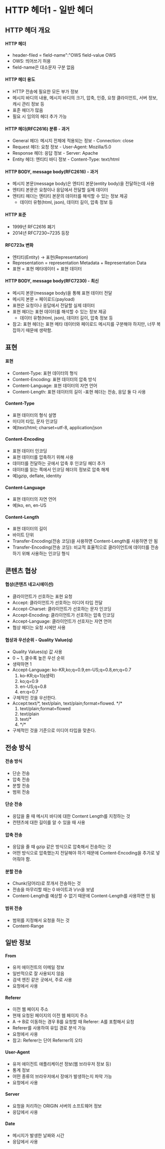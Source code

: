# HTTP 헤더1 - 일반 헤더

## HTTP 헤더 개요

#### HTTP 헤더

-   header-filed = field-name":"OWS field-value OWS
-   OWS: 띄어쓰기 허용
-   field-name은 대소문자 구분 없음

#### HTTP 헤더 용도

-   HTTP 전송에 필요한 모든 부가 정보
-   메시지 바디의 내용, 메시지 바디의 크기, 압축, 인증, 요청 클라이언트, 서버 정보, 캐시 관리 정보 등
-   표준 헤더가 많음
-   필요 시 임의의 헤더 추가 가능

#### HTTP 헤더(RFC2616) 분류 - 과거

-   General 헤더: 메시지 전체에 적용되는 정보 - Connection: close
-   Request 헤더: 요청 정보 - User-Agent: Mozilla/5.0
-   Response 헤더: 응답 정보 - Server: Apache
-   Entity 헤더: 엔티티 바디 정보 - Content-Type: text/html

#### HTTP BODY, message body(RFC2616) - 과거

-   메시지 본문(message body)은 엔티티 본문(entity body)을 전달하는데 사용
-   엔티티 본문은 요청이나 응답에서 전달할 실제 데이터
-   엔티티 헤더는 엔티티 본문의 데이터를 해석할 수 있는 정보 제공
    -   데이터 유형(html, json), 데이터 길이, 압축 정보 등

#### HTTP 표준

-   1999년 RFC2616 폐기
-   2014년 RFC7230~7235 등장

#### RFC723x 변화

-   엔티티(Entity) → 표현(Representation)
-   Representation = representation Metadata + Representation Data
-   표현 = 표현 메타데이터 + 표현 데이터

#### HTTP BODY, message body(RFC7230) - 최신

-   메시지 본문(message body)을 통해 표현 데이터 전달
-   메시지 본문 = 페이로드(payload)
-   표현은 요청이나 응답에서 전달할 실제 데이터
-   표현 헤더는 표현 데이터를 해석할 수 있는 정보 제공
    -   데이터 유형(html, json), 데이터 길이, 압축 정보 등
-   참고: 표현 헤더는 표현 메타 데이터와 페이로드 메시지를 구분해야 하지만, 너무 복잡하기 때문에 생략함.

## 표현

#### 표현

-   Content-Type: 표현 데이터의 형식
-   Content-Encoding: 표현 데이터의 압축 방식
-   Content-Language: 표현 데이터의 자연 언어
-   Content-Length: 표현 데이터의 길이 -표현 헤더는 전송, 응답 둘 다 사용

#### Content-Type

-   표현 데이터의 형식 설명
-   미디어 타입, 문자 인코딩
-   예)text/html; charset=utf-8, application/json

#### Content-Encoding

-   표현 데이터 인코딩
-   표현 데이터를 압축하기 위해 사용
-   데이터를 전달하는 곳에서 압축 후 인코딩 헤더 추가
-   데이터를 읽는 쪽에서 인코딩 헤더의 정보로 압축 해제
-   예)gzip, deflate, identity

#### Content-Language

-   표현 데이터의 자연 언어
-   예)ko, en, en-US

#### Content-Length

-   표현 데이터의 길이
-   바이트 단위
-   Transfer-Encoding(전송 코딩)을 사용하면 Content-Length를 사용하면 안 됨
    <br>
-   Transfer-Encoding(전송 코딩): 비교적 효율적으로 클라이언트에 데이터를 전송하기 위해 사용하는 인코딩 형식

## 콘텐츠 협상

#### 협상(콘텐츠 네고시에이션)

-   클라이언트가 선호하는 표현 요청
-   Accept: 클라이언트가 선호하는 미디어 타입 전달
-   Accept-Charset: 클라이언트가 선호하는 문자 인코딩
-   Accept-Encoding: 클라이언트가 선호하는 압축 인코딩
-   Accept-Language: 클라이언트가 선호자는 자연 언어
-   협상 헤더는 요청 시에만 사용

#### 협상과 우선순위 - Quality Value(q)

-   Quality Values(q) 값 사용
-   0 ~ 1, 클수록 높은 우선 순위
-   생략하면 1
-   Accept-Language: ko-KR,ko;q=0.9,en-US;q=0.8,en;q=0.7
    1. ko-KR;q=1(q생략)
    2. ko;q=0.9
    3. en-US;q=0.8
    4. en:q=0.7
-   구체적인 것을 우선한다.
-   Accept:text/\*, text/plain, text/plain;format=flowed. \*/\*
    1. text/plain;format=flowed
    2. text/plain
    3. text/\*
    4. \*/\*
-   구체적인 것을 기준으로 미디어 타입을 맞춘다.

## 전송 방식

#### 전송 방식

-   단순 전송
-   압축 전송
-   분할 전송
-   범위 전송

#### 단순 전송

-   응답을 줄 때 메시지 바디에 대한 Content Length를 지정하는 것
-   컨텐츠에 대한 길이를 알 수 있을 때 사용

#### 압축 전송

-   응답을 줄 때 gzip 같은 방식으로 압축해서 전송하는 것
-   어떤 방식으로 압축했는지 전달해야 하기 때문에 Content-Encoding을 추가로 넣어줘야 함.

#### 분할 전송

-   Chunk(덩어리)로 쪼개서 전송하는 것
-   전송을 마무리할 때는 0 바이트과 \r\n을 보냄
-   Content-Length를 예상할 수 없기 때문에 Content-Length를 사용하면 안 됨

#### 범위 전송

-   범위를 지정해서 요청을 하는 것
-   Content-Range

## 일반 정보

#### From

-   유저 에이전트의 이메일 정보
-   일반적으로 잘 사용되지 않음
-   검색 엔진 같은 곳에서, 주로 사용
-   요청에서 사용

#### Referer

-   이전 웹 페이지 주소
-   현재 요청된 페이지의 이전 웹 페이지 주소
-   A → B로 이동하는 경우 B를 요청할 때 Referer: A를 포함해서 요청
-   Referer를 사용하여 유입 경로 분석 가능
-   요청에서 사용
-   참고: Referer는 단어 Referrer의 오타

#### User-Agent

-   유저 에이전트 애플리케이션 정보(웹 브라우저 정보 등)
-   통계 정보
-   어떤 종류의 브라우저에서 장애가 발생하는지 파악 가능
-   요청에서 사용

#### Server

-   요청을 처리하는 ORIGIN 서버의 소프트웨어 정보
-   응답에서 사용

#### Date

-   메시지가 발생한 날짜와 시간
-   응답에서 사용
